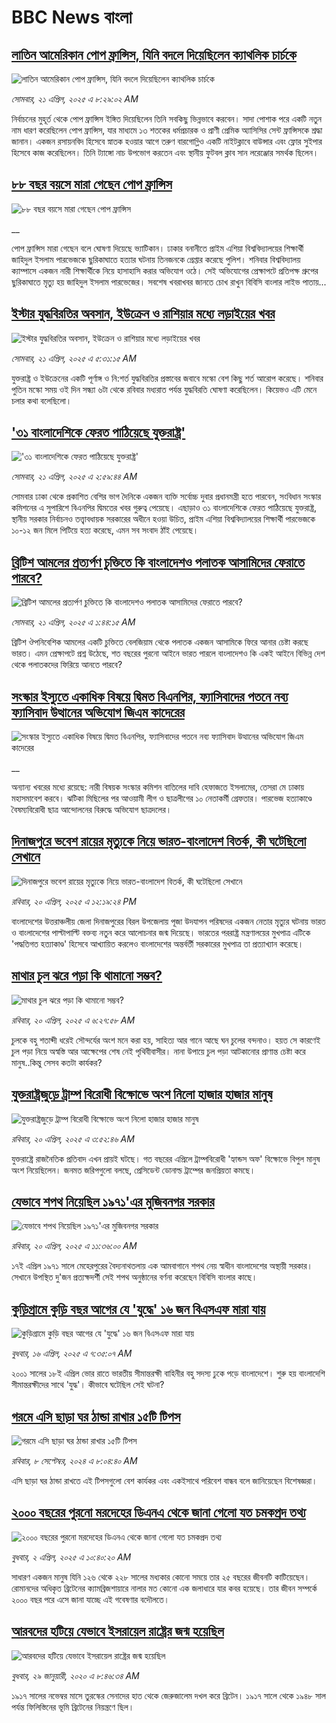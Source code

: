 # BBC News বাংলা## [লাতিন আমেরিকান পোপ ফ্রান্সিস, যিনি বদলে দিয়েছিলেন ক্যাথলিক চার্চকে](https://www.bbc.com/bengali/articles/clyj2e57vr4o?at_campaign=githubrss)![লাতিন আমেরিকান পোপ ফ্রান্সিস, যিনি বদলে দিয়েছিলেন ক্যাথলিক চার্চকে](https://ichef.bbci.co.uk/ace/standard/240/cpsprodpb/5685/live/d1a2ac30-f1ad-11ef-9e61-71ee71f26eb1.jpg)_সোমবার, ২১ এপ্রিল, ২০২৫ এ ৮:২৯:০২ AM_নির্বাচনের মুহূর্ত থেকে পোপ ফ্রান্সিস ইঙ্গিত দিয়েছিলেন তিনি সবকিছু ভিন্নভাবে করবেন। সাদা পোশাক পরে একটি নতুন নাম ধারণ করেছিলেন পোপ ফ্রান্সিস, যার মাধ্যমে ১৩ শতকের ধর্মপ্রচারক ও প্রাণী প্রেমিক অ্যাসিসির সেন্ট ফ্রান্সিসকে শ্রদ্ধা জানান। একজন রসায়নবিদ হিসেবে স্নাতক হওয়ার আগে তরুণ বারগোগ্লিও একটি নাইটক্লাবে বাউন্সার এবং ফ্লোর সুইপার হিসেবে কাজ করেছিলেন। তিনি ট্যাঙ্গো নাচ উপভোগ করতেন এবং স্থানীয় ফুটবল ক্লাব সান লরেঞ্জোর সমর্থক ছিলেন।## [৮৮ বছর বয়সে মারা গেছেন পোপ ফ্রান্সিস](https://www.bbc.co.uk/bengali/live/cdrged8g0ngt?at_campaign=githubrss)![৮৮ বছর বয়সে মারা গেছেন পোপ ফ্রান্সিস](https://ichef.bbci.co.uk/ace/standard/240/cpsprodpb/7699/live/222878d0-1e75-11f0-b265-abe347419ae3.jpg)__পোপ ফ্রান্সিস মারা গেছেন বলে ঘোষণা দিয়েছে ভ্যাটিকান।  ঢাকার বনানীতে প্রাইম এশিয়া বিশ্ববিদ্যালয়ের শিক্ষার্থী জাহিদুল ইসলাম পারভেজকে ছুরিকাঘাতে হত্যার ঘটনায় তিনজনকে গ্রেপ্তার করেছে পুলিশ। শনিবার বিশ্ববিদ্যালয় ক্যাম্পাসে একজন নারী শিক্ষার্থীকে নিয়ে হাসাহাসি করার অভিযোগ ওঠে। সেই অভিযোগের প্রেক্ষাপটে  প্রতিপক্ষ গ্রুপের ছুরিকাঘাতে মৃত্যু হয় জাহিদুল ইসলাম পারভেজের। সবশেষ খবরাখবর জানতে চোখ রাখুন বিবিসি বাংলার লাইভ পাতায়...## [ইস্টার যুদ্ধবিরতির অবসান, ইউক্রেন ও রাশিয়ার মধ্যে লড়াইয়ের খবর](https://www.bbc.com/bengali/articles/cgenzyzwrn8o?at_campaign=githubrss)![ইস্টার যুদ্ধবিরতির অবসান, ইউক্রেন ও রাশিয়ার মধ্যে লড়াইয়ের খবর](https://ichef.bbci.co.uk/ace/standard/240/cpsprodpb/27ce/live/35241950-1e5f-11f0-80b3-83959215671c.jpg)_সোমবার, ২১ এপ্রিল, ২০২৫ এ ৫:৩১:১৫ AM_যুক্তরাষ্ট্র ও ইউক্রেনের একটি পূর্ণাঙ্গ ও নি:শর্ত যুদ্ধবিরতির প্রস্তাবের জবাবে মস্কো বেশ কিছু শর্ত আরোপ করেছে। শনিবার পুতিন মস্কো সময় ওই দিন সন্ধ্যা ৬টা থেকে রবিবার মধ্যরাত পর্যন্ত যুদ্ধবিরতি ঘোষণা করেছিলেন। কিয়েভও এটি মেনে চলার কথা বলেছিলো।## ['৩১ বাংলাদেশিকে ফেরত পাঠিয়েছে যুক্তরাষ্ট্র'](https://www.bbc.com/bengali/articles/cvgp5r9nwkeo?at_campaign=githubrss)!['৩১ বাংলাদেশিকে ফেরত পাঠিয়েছে যুক্তরাষ্ট্র'](https://ichef.bbci.co.uk/ace/standard/240/cpsprodpb/d849/live/8393af00-1e56-11f0-bb64-6917e3c17e58.jpg)_সোমবার, ২১ এপ্রিল, ২০২৫ এ ২:৫৯:৪৪ AM_সোমবার ঢাকা থেকে প্রকাশিত বেশির ভাগ দৈনিকে একজন ব্যক্তি সর্বোচ্চ দুবার প্রধানমন্ত্রী হতে পারবেন, সংবিধান সংস্কার কমিশনের এ সুপারিশে বিএনপির দ্বিমতের  খবর গুরুত্ব পেয়েছে। এছাড়াও ৩১ বাংলাদেশিকে ফেরত পাঠিয়েছে যুক্তরাষ্ট্র, স্থানীয় সরকার নির্বাচনও তত্ত্বাবধায়ক সরকারের অধীনে হওয়া উচিত, প্রাইম এশিয়া বিশ্ববিদ্যালয়ের শিক্ষার্থী পারভেজকে ১০-১২ জন মিলে পিটিয়ে হত্য করেছে, এমন সব সংবাদ ঠাঁই পেয়েছে।## [ব্রিটিশ আমলের প্রত্যর্পণ চুক্তিতে কি বাংলাদেশও পলাতক আসামিদের ফেরাতে পারবে?](https://www.bbc.com/bengali/articles/cr78llj24n4o?at_campaign=githubrss)![ব্রিটিশ আমলের প্রত্যর্পণ চুক্তিতে কি বাংলাদেশও পলাতক আসামিদের ফেরাতে পারবে?](https://ichef.bbci.co.uk/ace/standard/240/cpsprodpb/6d62/live/4f434700-1de9-11f0-b1b3-7358f8d35a35.jpg)_সোমবার, ২১ এপ্রিল, ২০২৫ এ ১:৪৪:১৫ AM_ব্রিটিশ ঔপনিবেশিক আমলের একটি চুক্তিতে বেলজিয়াম থেকে পলাতক একজন আসামিকে ফিরে আনার চেষ্টা করছে ভারত। এমন প্রেক্ষাপটে প্রশ্ন উঠেছে, শত বছরের পুরনো আইনে ভারত পারলে বাংলাদেশও কি একই আইনে বিভিন্ন দেশ থেকে পলাতকদের ফিরিয়ে আনতে পারবে?## [সংস্কার ইস্যুতে একাধিক বিষয়ে দ্বিমত বিএনপির, ফ্যাসিবাদের পতনে নব্য ফ্যাসিবাদ উত্থানের অভিযোগ জিএম কাদেরের](https://www.bbc.co.uk/bengali/live/cglx663ww00t?at_campaign=githubrss)![সংস্কার ইস্যুতে একাধিক বিষয়ে দ্বিমত বিএনপির, ফ্যাসিবাদের পতনে নব্য ফ্যাসিবাদ উত্থানের অভিযোগ জিএম কাদেরের](https://ichef.bbci.co.uk/ace/standard/240/cpsprodpb/35b1/live/b76e5cc0-1dfd-11f0-b1b3-7358f8d35a35.jpg)__অন্যান্য খবরের মধ্যে রয়েছে: নারী বিষয়ক সংস্কার কমিশন বাতিলের দাবি হেফাজতে ইসলামের, তেসরা মে ঢাকায় মহাসমাবেশ করবে। ঝটিকা মিছিলের পর আওয়ামী লীগ ও ছাত্রলীগের ১০ নেতাকর্মী গ্রেফতার। পারভেজ হত্যাকাণ্ডে বৈষম্যবিরোধী ছাত্র আন্দোলনের বিরুদ্ধে অভিযোগ ছাত্রদলের।## [দিনাজপুরে ভবেশ রায়ের মৃত্যুকে নিয়ে ভারত-বাংলাদেশ বিতর্ক, কী ঘটেছিলো সেখানে](https://www.bbc.com/bengali/articles/czx1grqnv2yo?at_campaign=githubrss)![দিনাজপুরে ভবেশ রায়ের মৃত্যুকে নিয়ে ভারত-বাংলাদেশ বিতর্ক, কী ঘটেছিলো সেখানে](https://ichef.bbci.co.uk/ace/standard/240/cpsprodpb/b584/live/8e661230-1ddc-11f0-b265-abe347419ae3.jpg)_রবিবার, ২০ এপ্রিল, ২০২৫ এ ১২:১৯:২৪ PM_বাংলাদেশের উত্তরাঞ্চলীয় জেলা দিনাজপুরের বিরল উপজেলায় পূজা উদযাপন পরিষদের একজন নেতার মৃত্যুর ঘটনায় ভারত ও বাংলাদেশের পাল্টাপাল্টি  বক্তব্য নতুন করে আলোচনার জন্ম দিয়েছে। ভারতের পররাষ্ট্র মন্ত্রণালয়ের মুখপাত্র এটিকে 'পদ্ধতিগত হত্যাকাণ্ড' হিসেবে আখ্যায়িত করলেও বাংলাদেশের অন্তর্বর্তী সরকারের মুখপাত্র তা প্রত্যাখ্যান করেছে।## [মাথার চুল ঝরে পড়া কি থামানো সম্ভব?](https://www.bbc.com/bengali/articles/cz0115900myo?at_campaign=githubrss)![মাথার চুল ঝরে পড়া কি থামানো সম্ভব?](https://ichef.bbci.co.uk/ace/standard/240/cpsprodpb/db72/live/67a440c0-1db1-11f0-b265-abe347419ae3.jpg)_রবিবার, ২০ এপ্রিল, ২০২৫ এ ৬:২৭:৫৮ AM_চুলকে বহু শতাব্দী ধরেই সৌন্দর্যের অংশ মনে করা হয়, সাহিত্য আর গানে আছে ঘন চুলের বন্দনাও। হয়ত সে কারণেই চুল পড়া নিয়ে অস্বস্তি আর আক্ষেপের শেষ নেই পৃথিবীবাসীর। নানা উপায়ে চুল পড়া আটকানোর প্রাণান্ত চেষ্টা করে মানুষ..কিন্তু সেসব কতটা কার্যকর?## [যুক্তরাষ্ট্রজুড়ে ট্রাম্প বিরোধী বিক্ষোভে অংশ নিলো হাজার হাজার মানুষ](https://www.bbc.com/bengali/articles/cgenx2lx8yyo?at_campaign=githubrss)![যুক্তরাষ্ট্রজুড়ে ট্রাম্প বিরোধী বিক্ষোভে অংশ নিলো হাজার হাজার মানুষ](https://ichef.bbci.co.uk/ace/standard/240/cpsprodpb/33db/live/04f72ba0-1d97-11f0-b3f2-f545856c1d66.jpg)_রবিবার, ২০ এপ্রিল, ২০২৫ এ ৩:৫২:৪৬ AM_যুক্তরাষ্ট্রে রাজনৈতিক প্রতিবাদ এখন প্রায়ই ঘটছে। গত বছরের এপ্রিলে ট্রাম্পবিরোধী 'হ্যান্ডস অফ' বিক্ষোভে বিপুল মানুষ অংশ নিয়েছিলেন। জনমত জরিপগুলো বলছে, প্রেসিডেন্ট ডোনাল্ড ট্রাম্পের জনপ্রিয়তা কমছে।## [যেভাবে শপথ নিয়েছিল ১৯৭১'এর মুজিবনগর সরকার](https://www.bbc.com/bengali/articles/cj9ey4g41rvo?at_campaign=githubrss)![যেভাবে শপথ নিয়েছিল ১৯৭১'এর মুজিবনগর সরকার](https://ichef.bbci.co.uk/ace/standard/240/cpsprodpb/f43b/live/97da9a00-1dd9-11f0-80b3-83959215671c.jpg)_রবিবার, ২০ এপ্রিল, ২০২৫ এ ১১:৩৬:০০ AM_১৭ই এপ্রিল ১৯৭১ সালে মেহেরপুরের বৈদ্যনাথতলায় এক আমবাগানে শপথ নেয় স্বাধীন বাংলাদেশের অস্থায়ী সরকার। সেখানে উপস্থিত দু'জন প্রত্যক্ষদর্শী সেই শপথ অনুষ্ঠানের বর্ণনা করেছেন বিবিসি বাংলার কাছে।## [কুড়িগ্রামে কুড়ি বছর আগের যে 'যুদ্ধে' ১৬ জন বিএসএফ মারা যায়](https://www.bbc.com/bengali/articles/c4g7z0wjz00o?at_campaign=githubrss)![কুড়িগ্রামে কুড়ি বছর আগের যে 'যুদ্ধে' ১৬ জন বিএসএফ মারা যায়](https://ichef.bbci.co.uk/ace/standard/240/cpsprodpb/ea92/live/7b1901c0-1a8e-11f0-8a1e-3ff815141b98.jpg)_বুধবার, ১৬ এপ্রিল, ২০২৫ এ ৭:৩৫:০৭ AM_২০০১ সালের ১৮ই এপ্রিল ভোর রাতে ভারতীয় সীমান্তরক্ষী বাহিনীর বহু সদস্য ঢুকে পড়ে বাংলাদেশে। শুরু হয় বাংলাদেশি সীমান্তরক্ষীদের সাথে 'যুদ্ধ'। কীভাবে ঘটেছিল সেই ঘটনা?## [গরমে এসি ছাড়া ঘর ঠান্ডা রাখার ১৫টি টিপস](https://www.bbc.com/bengali/articles/c4n1n0n0re8o?at_campaign=githubrss)![গরমে এসি ছাড়া ঘর ঠান্ডা রাখার ১৫টি টিপস](https://ichef.bbci.co.uk/ace/standard/240/cpsprodpb/20df/live/4ff9c200-1359-11ef-99fd-a7e7c6acfe47.jpg)_রবিবার, ৮ সেপ্টেম্বর, ২০২৪ এ ৮:০৪:৪০ AM_এসি ছাড়া ঘর ঠান্ডা রাখতে এই টিপসগুলো বেশ কার্যকর এবং একইসাথে পরিবেশ বান্ধব বলে জানিয়েছেন বিশেষজ্ঞরা।## [২০০০ বছরের পুরনো মরদেহের ডিএনএ থেকে জানা গেলো যত চমকপ্রদ তথ্য](https://www.bbc.com/bengali/articles/cerlx12d9j1o?at_campaign=githubrss)![২০০০ বছরের পুরনো মরদেহের ডিএনএ থেকে জানা গেলো যত চমকপ্রদ তথ্য](https://ichef.bbci.co.uk/ace/standard/240/cpsprodpb/83e0/live/0f3687e0-a094-11ee-b9a7-c91b9dfa91e5.jpg)_বুধবার, ২ এপ্রিল, ২০২৫ এ ১০:৪০:২০ AM_সাধারণ একজন মানুষ যিনি ১২৬ থেকে ২২৮ সালের মধ্যকার কোনো সময়ে তার ২৫ বছরের জীবনটি কাটিয়েছেন। রোমানদের অধিকৃত ব্রিটেনের ক্যামব্রিজশায়ারে নালার মত কোনো এক জলাধারে যার কবর হয়েছে। তার জীবন সম্পর্কে ২০০০ বছর পরে এসে জানা যাচ্ছে এই গবেষণার বদৌলতে।## [আরবদের হটিয়ে যেভাবে ইসরায়েল রাষ্ট্রের জন্ম হয়েছিল](https://www.bbc.com/bengali/news-40351128?at_campaign=githubrss)![আরবদের হটিয়ে যেভাবে ইসরায়েল রাষ্ট্রের জন্ম হয়েছিল](https://ichef.bbci.co.uk/ace/standard/240/cpsprodpb/E823/production/_96572495_615c50f6-ef2a-4927-81d7-abe707054460.jpg)_বুধবার, ২৯ জানুয়ারী, ২০২০ এ ৮:৪৬:৩৪ AM_১৯১৭ সালের নভেম্বর মাসে তুরস্কের সেনাদের হাত থেকে জেরুজালেম দখল করে ব্রিটেন। ১৯১৭ সালে থেকে ১৯৪৮ সাল পর্যন্ত ফিলিস্তিনের ভূমি ব্রিটেনের নিয়ন্ত্রণে ছিল।